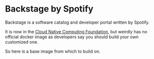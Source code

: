 Backstage by Spotify
====================

Backstage is a software catalog and developer portal written by Spotify.

It is now in the [Cloud Native Computing Foundation](https://www.cncf.io/), but weirdly has no official docker image as developers say you should build your own customized one.

So here is a base image from which to build on.
